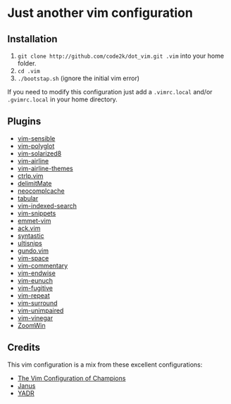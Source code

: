 # Just another vim configuration

## Installation

1. `git clone http://github.com/code2k/dot_vim.git .vim` into your home
   folder.
2. `cd .vim`
3. `./bootstap.sh` (ignore the initial vim error)

If you need to modify this configuration just add a `.vimrc.local` and/or
`.gvimrc.local` in your home directory.

## Plugins

- [vim-sensible](https://github.com/tpope/vim-sensible)
- [vim-polyglot](https://github.com/sheerun/vim-polyglot)
- [vim-solarized8](https://github.com/lifepillar/vim-solarized8)
- [vim-airline](https://github.com/vim-airline/vim-airline)
- [vim-airline-themes](https://github.com/vim-airline/vim-airline-themes)
- [ctrlp.vim](https://github.com/ctrlpvim/ctrlp.vim)
- [delimitMate](https://github.com/Raimondi/delimitMate)
- [neocomplcache](https://github.com/Shougo/neocomplcache)
- [tabular](https://github.com/godlygeek/tabular)
- [vim-indexed-search](https://github.com/henrik/vim-indexed-search)
- [vim-snippets](https://github.com/honza/vim-snippets)
- [emmet-vim](https://github.com/mattn/emmet-vim)
- [ack.vim](https://github.com/mileszs/ack.vim)
- [syntastic](https://github.com/scrooloose/syntastic)
- [ultisnips](https://github.com/sirver/ultisnips)
- [gundo.vim](https://github.com/sjl/gundo.vim)
- [vim-space](https://github.com/spiiph/vim-space)
- [vim-commentary](https://github.com/tpope/vim-commentary)
- [vim-endwise](https://github.com/tpope/vim-endwise)
- [vim-eunuch](https://github.com/tpope/vim-eunuch)
- [vim-fugitive](https://github.com/tpope/vim-fugitive)
- [vim-repeat](https://github.com/tpope/vim-repeat)
- [vim-surround](https://github.com/tpope/vim-surround)
- [vim-unimpaired](https://github.com/tpope/vim-unimpaired)
- [vim-vinegar](https://github.com/tpope/vim-vinegar)
- [ZoomWin](https://github.com/vim-scripts/ZoomWin)

## Credits

This vim configuration is a mix from these excellent configurations:

- [The Vim Configuration of Champions](https://github.com/mutewinter/dot_vim)
- [Janus](https://github.com/carlhuda/janus)
- [YADR](https://github.com/skwp/dotfiles)
